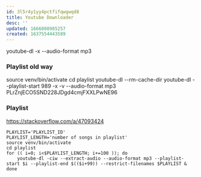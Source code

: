 ```yaml
---
id: 3l5r4y1yy4pctfifqwgwqd8
title: Youtube Downloader
desc: ''
updated: 1666808985257
created: 1637554443589
---
```


youtube-dl -x --audio-format mp3 


### Playlist old way
source venv/bin/activate
cd playlist
youtube-dl --rm-cache-dir
youtube-dl --playlist-start 989 -x -v --audio-format mp3 PLrZnjECO5SND228JDgd4cmjFXXLPwNE96

### Playlist
https://stackoverflow.com/a/47093424
```
PLAYLIST='PLAYLIST_ID'
PLAYLIST_LENGTH='number of songs in playlist'
source venv/bin/activate
cd playlist
for (( i=0; i<$PLAYLIST_LENGTH; i+=100 )); do
	youtube-dl -ciw --extract-audio --audio-format mp3 --playlist-start $i --playlist-end $(($i+99)) --restrict-filenames $PLAYLIST &
done
```